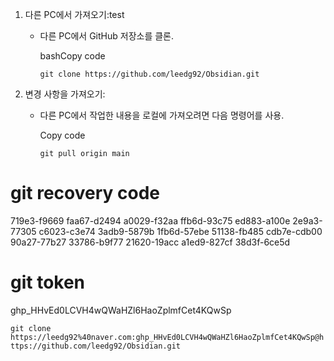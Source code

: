   
        
1. 다른 PC에서 가져오기:test
    
    - 다른 PC에서 GitHub 저장소를 클론.
        
        bashCopy code
        
        `git clone https://github.com/leedg92/Obsidian.git`
        
2. 변경 사항을 가져오기:
    
    - 다른 PC에서 작업한 내용을 로컬에 가져오려면 다음 명령어를 사용.
        
        Copy code
        
        `git pull origin main`
        

# git recovery code

719e3-f9669
faa67-d2494
a0029-f32aa
ffb6d-93c75
ed883-a100e
2e9a3-77305
c6023-c3e74
3adb9-5879b
1fb6d-57ebe
51138-fb485
cdb7e-cdb00
90a27-77b27
33786-b9f77
21620-19acc
a1ed9-827cf
38d3f-6ce5d


# git token

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



`git clone https://leedg92%40naver.com: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@https://github.com/leedg92/Obsidian.git`
